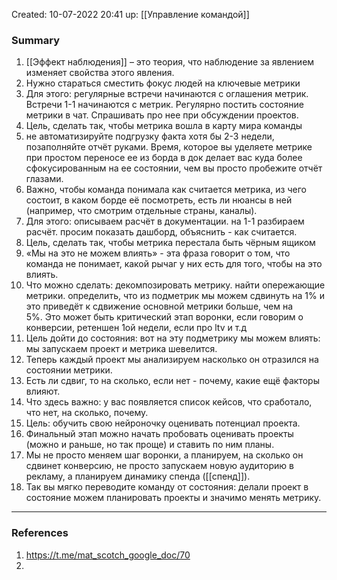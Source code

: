 Created: 10-07-2022 20:41
up: [[Управление командой]]

### Summary
1. [[Эффект наблюдения]] – это теория, что наблюдение за явлением изменяет свойства этого явления.
2. Нужно стараться сместить фокус людей на ключевые метрики
3. Для этого: регулярные встречи начинаются с оглашения метрик. Встречи 1-1 начинаются с метрик. Регулярно постить состояние метрики в чат. Спрашивать про нее при обсуждении проектов.
4. Цель, сделать так, чтобы метрика вошла в карту мира команды
5. не автоматизируйте подгрузку факта хотя бы 2-3 недели, позаполняйте отчёт руками. Время, которое вы уделяете метрике при простом переносе ее из борда в док делает вас куда более сфокусированным на ее состоянии, чем вы просто пробежите отчёт глазами.
6. Важно, чтобы команда понимала как считается метрика, из чего состоит, в каком борде её посмотреть, есть ли нюансы в ней (например, что смотрим отдельные страны, каналы).
7. Для этого: описываем расчёт в документации. на 1-1 разбираем расчёт. просим показать дашборд, объяснить - как считается.
8. Цель, сделать так, чтобы метрика перестала быть чёрным ящиком
9. «Мы на это не можем влиять» - эта фраза говорит о том, что команда не понимает, какой рычаг у них есть для того, чтобы на это влиять.
10. Что можно сделать: декомпозировать метрику. найти опережающие метрики. определить, что из подметрик мы можем сдвинуть на 1% и это приведёт к сдвижение основной метрики больше, чем на 5%. Это может быть критический этап воронки, если говорим о конверсии, ретеншен 1ой недели, если про ltv и т.д
11. Цель дойти до состояния: вот на эту подметрику мы можем влиять: мы запускаем проект и метрика шевелится.
12. Теперь каждый проект мы анализируем насколько он отразился на состоянии метрики.
13. Есть ли сдвиг, то на сколько, если нет - почему, какие ещё факторы влияют.
14. Что здесь важно: у вас появляется список кейсов, что сработало, что нет, на сколько, почему.
15. Цель: обучить свою нейроночку оценивать потенциал проекта.
16. Финальный этап можно начать пробовать оценивать проекты (можно и раньше, но так проще) и ставить по ним планы.
17. Мы не просто меняем шаг воронки, а планируем, на сколько он сдвинет конверсию, не просто запускаем новую аудиторию в рекламу, а планируем динамику спенда ([[спенд]]).
18. Так вы мягко переводите команду от состояния: делали проект в состояние можем планировать проекты и значимо менять метрику.
__________
### References
1. https://t.me/mat_scotch_google_doc/70
2. 